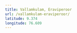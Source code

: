 ```yaml
---
title: Vallamkulam, Eraviperoor
url: /vallamkulam-eraviperoor/
latitude: 9.374
longitude: 76.609
---
```


